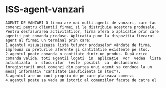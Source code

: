 # ISS-agent-vanzari

    AGENTI DE VANZARI O firma are mai multi agenti de vanzari, care fac comenzi pentru clientii firmei si le distribuie acestora produsele. Pentru desfasurarea activitatilor, firma ofera o aplicatie prin care agentii pot comanda produse. Aplicatia pune la dispozitia fiecarui agent al firmei un terminal prin care: 
    1.agentul vizualizeaza lista tuturor produselor vândute de firma, împreuna cu preturile aferente și cantitatile existente pe stoc. 
    2.agentul poate comanda o cantitate dintr-un produs. După orice comanda valida, toti agentii logati  în  aplicație  vor  vedea  lista  actualizata  a  stocurilor  (este  posibil  ca  declansarea  înregistrarii unei comenzi din partea unui agent sa conduca la un mesaj informativ "cantitate insuficienta în stoc").
    3.agentul are un cont propriu de pe care plaseaza comenzi 
    4.agentul poate sa vada un istoric al comenzilor facute de catre el
